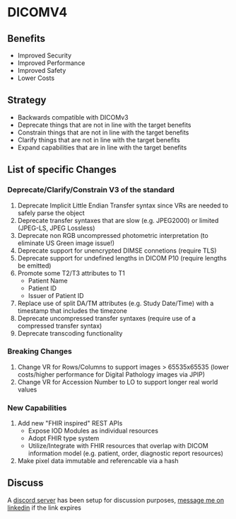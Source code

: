 # DICOMV4

## Benefits

- Improved Security
- Improved Performance
- Improved Safety
- Lower Costs

## Strategy

- Backwards compatible with DICOMv3
- Deprecate things that are not in line with the target benefits
- Constrain things that are not in line with the target benefits
- Clarify things that are not in line with the target benefits
- Expand capabilities that are in line with the target benefits

## List of specific Changes

### Deprecate/Clarify/Constrain V3 of the standard

1. Deprecate Implicit Little Endian Transfer syntax since VRs are needed to safely parse the object
2. Deprecate transfer syntaxes that are slow (e.g. JPEG2000) or limited (JPEG-LS, JPEG Lossless)
3. Deprecate non RGB uncompressed photometric interpretation (to eliminate US Green image issue!)
4. Deprecate support for unencrypted DIMSE connetions (require TLS)
5. Deprecate support for undefined lengths in DICOM P10 (require lengths be emitted)
6. Promote some T2/T3 attributes to T1
   - Patient Name
   - Patient ID
   - Issuer of Patient ID
7. Replace use of split DA/TM attributes (e.g. Study Date/Time) with a timestamp that includes the timezone
8. Deprecate uncompressed transfer syntaxes (require use of a compressed transfer syntax)
9. Deprecate transcoding functionality

### Breaking Changes

1. Change VR for Rows/Columns to support images > 65535x65535 (lower costs/higher performance for Digital Pathology images via JPIP)
2. Change VR for Accession Number to LO to support longer real world values

### New Capabilities

1. Add new "FHIR inspired" REST APIs
   - Expose IOD Modules as individual resources
   - Adopt FHIR type system
   - Utilize/Integrate with FHIR resources that overlap with DICOM information model (e.g. patient, order, diagnostic report resources)
2. Make pixel data immutable and referencable via a hash

## Discuss

A [discord server](https://discord.gg/DwGrgSQh) has been setup for discussion purposes, [message me on linkedin](https://www.linkedin.com/in/chafey/) if the link expires
